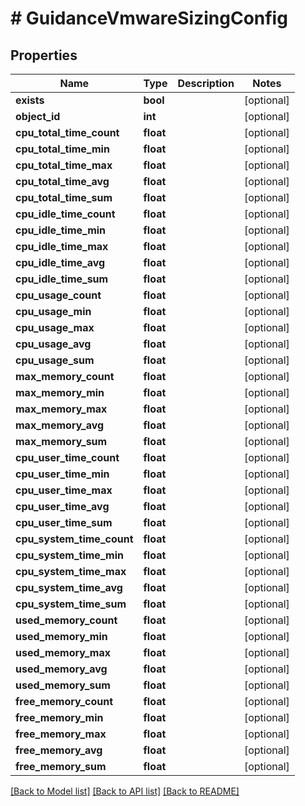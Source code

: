# # GuidanceVmwareSizingConfig

## Properties

Name | Type | Description | Notes
------------ | ------------- | ------------- | -------------
**exists** | **bool** |  | [optional]
**object_id** | **int** |  | [optional]
**cpu_total_time_count** | **float** |  | [optional]
**cpu_total_time_min** | **float** |  | [optional]
**cpu_total_time_max** | **float** |  | [optional]
**cpu_total_time_avg** | **float** |  | [optional]
**cpu_total_time_sum** | **float** |  | [optional]
**cpu_idle_time_count** | **float** |  | [optional]
**cpu_idle_time_min** | **float** |  | [optional]
**cpu_idle_time_max** | **float** |  | [optional]
**cpu_idle_time_avg** | **float** |  | [optional]
**cpu_idle_time_sum** | **float** |  | [optional]
**cpu_usage_count** | **float** |  | [optional]
**cpu_usage_min** | **float** |  | [optional]
**cpu_usage_max** | **float** |  | [optional]
**cpu_usage_avg** | **float** |  | [optional]
**cpu_usage_sum** | **float** |  | [optional]
**max_memory_count** | **float** |  | [optional]
**max_memory_min** | **float** |  | [optional]
**max_memory_max** | **float** |  | [optional]
**max_memory_avg** | **float** |  | [optional]
**max_memory_sum** | **float** |  | [optional]
**cpu_user_time_count** | **float** |  | [optional]
**cpu_user_time_min** | **float** |  | [optional]
**cpu_user_time_max** | **float** |  | [optional]
**cpu_user_time_avg** | **float** |  | [optional]
**cpu_user_time_sum** | **float** |  | [optional]
**cpu_system_time_count** | **float** |  | [optional]
**cpu_system_time_min** | **float** |  | [optional]
**cpu_system_time_max** | **float** |  | [optional]
**cpu_system_time_avg** | **float** |  | [optional]
**cpu_system_time_sum** | **float** |  | [optional]
**used_memory_count** | **float** |  | [optional]
**used_memory_min** | **float** |  | [optional]
**used_memory_max** | **float** |  | [optional]
**used_memory_avg** | **float** |  | [optional]
**used_memory_sum** | **float** |  | [optional]
**free_memory_count** | **float** |  | [optional]
**free_memory_min** | **float** |  | [optional]
**free_memory_max** | **float** |  | [optional]
**free_memory_avg** | **float** |  | [optional]
**free_memory_sum** | **float** |  | [optional]

[[Back to Model list]](../../README.md#models) [[Back to API list]](../../README.md#endpoints) [[Back to README]](../../README.md)
